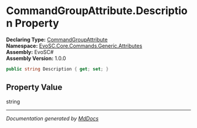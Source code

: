 ﻿<!--  
  <auto-generated>   
    The contents of this file were generated by a tool.  
    Changes to this file may be list if the file is regenerated  
  </auto-generated>   
-->

# CommandGroupAttribute.Description Property

**Declaring Type:** [CommandGroupAttribute](../index.md)  
**Namespace:** [EvoSC.Core.Commands.Generic.Attributes](../../index.md)  
**Assembly:** EvoSC\#  
**Assembly Version:** 1.0.0

```csharp
public string Description { get; set; }
```

## Property Value

string

___

*Documentation generated by [MdDocs](https://github.com/ap0llo/mddocs)*
